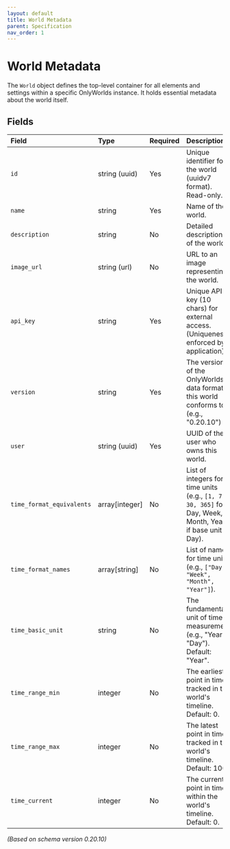 ```yaml
---
layout: default
title: World Metadata
parent: Specification
nav_order: 1
---
```


# World Metadata

The `World` object defines the top-level container for all elements and settings within a specific OnlyWorlds instance. It holds essential metadata about the world itself.

## Fields

| Field                     | Type           | Required | Description                                                                                                |
| :------------------------ | :------------- | :------- | :--------------------------------------------------------------------------------------------------------- |
| `id`                      | string (uuid)  | Yes      | Unique identifier for the world (uuidv7 format). Read-only.                                                |
| `name`                    | string         | Yes      | Name of the world.                                                                                         |
| `description`             | string         | No       | Detailed description of the world.                                                                         |
| `image_url`               | string (url)   | No       | URL to an image representing the world.                                                                    |
| `api_key`                 | string         | Yes      | Unique API key (10 chars) for external access. (Uniqueness enforced by application).                        |
| `version`                 | string         | Yes      | The version of the OnlyWorlds data format this world conforms to. (e.g., "0.20.10")                          |
| `user`                    | string (uuid)  | Yes      | UUID of the user who owns this world.                                                                      |
| `time_format_equivalents` | array[integer] | No       | List of integers for time units (e.g., `[1, 7, 30, 365]` for Day, Week, Month, Year if base unit is Day).   |
| `time_format_names`       | array[string]  | No       | List of names for time units (e.g., `["Day", "Week", "Month", "Year"]`).                                |
| `time_basic_unit`         | string         | No       | The fundamental unit of time measurement (e.g., "Year", "Day"). Default: "Year".                          |
| `time_range_min`          | integer        | No       | The earliest point in time tracked in the world's timeline. Default: 0.                                    |
| `time_range_max`          | integer        | No       | The latest point in time tracked in the world's timeline. Default: 100.                                   |
| `time_current`            | integer        | No       | The current point in time within the world's timeline. Default: 0.                                       |

*(Based on schema version 0.20.10)*

